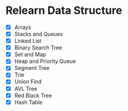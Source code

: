 # Relearn Data Structure

- [x] Arrays
- [x] Stacks and Queues
- [x] Linked List
- [x] Binary Search Tree
- [x] Set and Map
- [x] Heap and Priority Queue
- [x] Segment Tree
- [x] Trie
- [x] Union Find
- [x] AVL Tree
- [x] Red Black Tree
- [x] Hash Table
